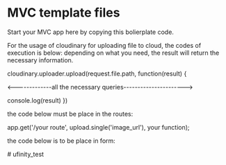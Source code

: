 # MVC template files

Start your MVC app here by copying this bolierplate code.


For the usage of cloudinary for uploading file to cloud, the codes of execution is below:
depending on what you need, the result will return the necessary information.

cloudinary.uploader.upload(request.file.path, function(result) {

<-------------all the necessary queries---------------------->

console.log(result)
})

the code below must be place in the routes:

app.get('/your route', upload.single('image_url'), your function);

the code below is to be place in form:

<!-- <form encType="multipart/form-data">
		<input type="file"/>
</form> --># ufinity_test
